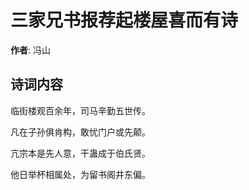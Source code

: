 # 三家兄书报荐起楼屋喜而有诗

**作者**: 冯山

## 诗词内容

临街楼观百余年，司马辛勤五世传。

凡在子孙俱肯构，敢忧门户或先颠。

亢宗本是先人意，干蛊成于伯氏贤。

他日举杯相属处，为留书阁井东偏。

